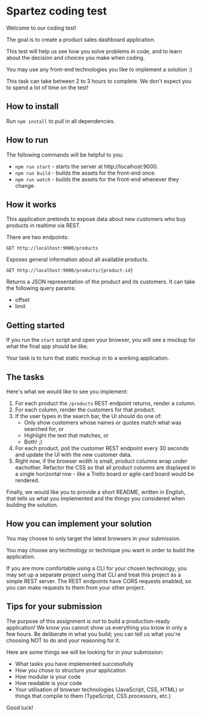 # Spartez coding test

Welcome to our coding test!

The goal is to create a product sales dashboard application.

This test will help us see how you solve problems in code,
and to learn about the decision and choices you make when coding.

You may use any front-end technologies you like to implement a solution :)

This task can take between 2 to 3 hours to complete.
We don't expect you to spend a lot of time on the test!

## How to install

Run `npm install` to pull in all dependencies.

## How to run

The following commands will be helpful to you:

* `npm run start` - starts the server at http://localhost:9000.
* `npm run build` - builds the assets for the front-end once.
* `npm run watch` - builds the assets for the front-end whenever they change.

## How it works

This application pretends to expose data about new customers who buy products in realtime via REST.

There are two endpoints:

```
GET http://localhost:9000/products
```

Exposes general information about all available products.

```
GET http://localhost:9000/products/{product-id}
```

Returns a JSON representation of the product and its customers. It can take the following query params:

* offset
* limit

## Getting started

If you run the `start` script and open your browser, you will see a mockup for what the final app should be like.

Your task is to turn that static mockup in to a working application.

## The tasks

Here's what we would like to see you implement:

1. For each product the `/products` REST endpoint returns, render a column.
2. For each column, render the customers for that product.
3. If the user types in the search bar, the UI should do one of:
    * Only show customers whose names or quotes match what was searched for, or
    * Highlight the text that matches, or
    * Both! ;)
4. For each product, poll the customer REST endpoint every 30 seconds and update the UI with the new customer data.
5. Right now, if the browser width is small, product columns wrap under eachother. Refactor the CSS so that all product columns are displayed in a single horizontal row - like a Trello board or agile card board would be rendered.

Finally, we would like you to provide a short README, written in English, that tells us what you implemented
and the things you considered when building the solution.

## How you can implement your solution

You may choose to only target the latest browsers in your submission.

You may choose any technology or technique you want in order to build the application.

If you are more comfortable using a CLI for your chosen technology,
you may set up a separate project using that CLI and treat this project as
a simple REST server. The REST endpoints have CORS requests enabled, so you can
make requests to them from your other project.

## Tips for your submission

The purpose of this assignment is *not* to build a production-ready application!
We know you cannot show us everything you know in only a few hours.
Be deliberate in what you build; you can tell us what you're choosing NOT to do and your reasoning for it.

Here are some things we will be looking for in your submission:

* What tasks you have implemented successfully
* How you chose to structure your application
* How modular is your code
* How readable is your code
* Your utilisation of browser technologies (JavaScript, CSS, HTML) or
  things that compile to them (TypeScript, CSS processors, etc.)

Good luck!
